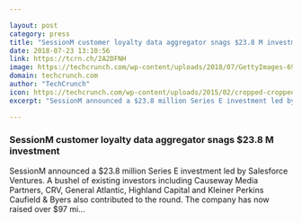 ```yaml
---

layout: post
category: press
title: "SessionM customer loyalty data aggregator snags $23.8 M investment"
date: 2018-07-23 13:10:56
link: https://tcrn.ch/2A2DFNH
image: https://techcrunch.com/wp-content/uploads/2018/07/GettyImages-697536599-1.jpg?w=600
domain: techcrunch.com
author: "TechCrunch"
icon: https://techcrunch.com/wp-content/uploads/2015/02/cropped-cropped-favicon-gradient.png?w=180
excerpt: "SessionM announced a $23.8 million Series E investment led by Salesforce Ventures. A bushel of existing investors including Causeway Media Partners, CRV, General Atlantic, Highland Capital and Kleiner Perkins Caufield &amp; Byers also contributed to the round. The company has now raised over $97 mi…"

---
```


### SessionM customer loyalty data aggregator snags $23.8 M investment

SessionM announced a $23.8 million Series E investment led by Salesforce Ventures. A bushel of existing investors including Causeway Media Partners, CRV, General Atlantic, Highland Capital and Kleiner Perkins Caufield &amp; Byers also contributed to the round. The company has now raised over $97 mi…